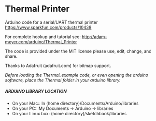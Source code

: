 # Thermal Printer
Arduino code for a serial/UART thermal printer https://www.sparkfun.com/products/10438

For complete hookup and tutorial see: http://adam-meyer.com/arduino/Thermal_Printer

The code is provided under the MIT license please use, edit, change, and share. 

Thanks to Adafruit (adafruit.com) for bitmap support.

*Before loading the Thermal_example code, or even opening the arduino software, place the Thermal folder in your arduino library.*

##### ARDUINO LIBRARY LOCATION
* On your Mac:: In (home directory)/Documents/Arduino/libraries  
* On your PC:: My Documents -> Arduino -> libraries  
* On your Linux box: (home directory)/sketchbook/libraries  
